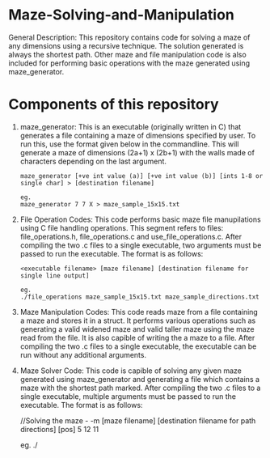 # Maze-Solving-and-Manipulation

General Description: This repository contains code for solving a maze of any dimensions using a recursive technique. The solution generated is always the shortest path. Other maze and file manipulation code is also included for performing basic operations with the maze generated using maze_generator.

# Components of this repository

1) maze_generator: This is an executable (originally written in C) that generates a file containing a maze of dimensions specified by user. To run this, use the format given below in the commandline. This will generate a maze of dimensions (2a+1) x (2b+1) with the walls made of characters depending on the last argument.

       maze_generator [+ve int value (a)] [+ve int value (b)] [ints 1-8 or single char] > [destination filename]
       
       eg.
       maze_generator 7 7 X > maze_sample_15x15.txt

2) File Operation Codes: This code performs basic maze file manupilations using C file handling operations. This segment refers to files: file_operations.h, file_operations.c and use_file_operations.c. After compiling the two .c files to a single executable, two arguments must be passed to run the executable. The format is as follows:

       <executable filename> [maze filename] [destination filename for single line output]
       
       eg.
       ./file_operations maze_sample_15x15.txt maze_sample_directions.txt

3) Maze Manipulation Codes: This code reads maze from a file containing a maze and stores it in a struct. It performs various operations such as generating a valid widened maze and valid taller maze using the maze read from the file. It is also capible of writing the a maze to a file. After compiling the two .c files to a single executable, the executable can be run without any additional arguments.

4) Maze Solver Code: This code is capible of solving any given maze generated using maze_generator and generating a file which contains a maze with the shortest path marked. After compiling the two .c files to a single executable, multiple arguments must be passed to run the executable. The format is as follows:

      //Solving the maze - 
      <executable filename> -m [maze filename] [destination filename for path directions] [pos] 5 12 11
      
      eg.
      ./
